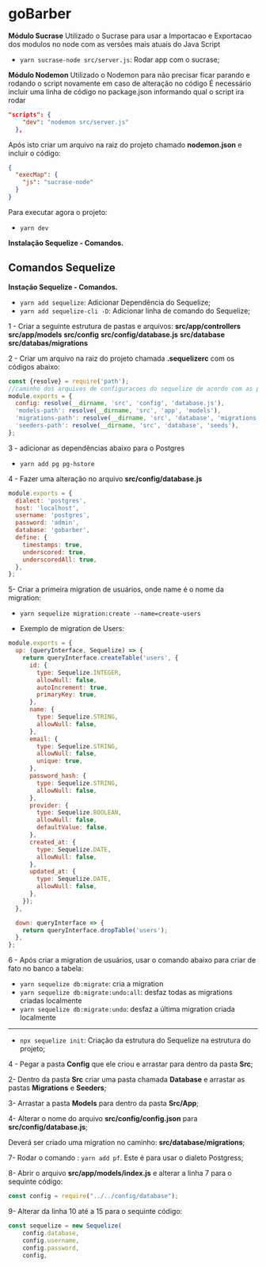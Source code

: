 # goBarber

**Módulo Sucrase**
Utilizado o Sucrase para usar a Importacao e Exportacao dos modulos no node com as
versões mais atuais do Java Script

- `yarn sucrase-node src/server.js`: Rodar app com o sucrase;

**Módulo Nodemon**
Utilizado o Nodemon para não precisar ficar parando e rodando o script novamente em caso
de alteração no código
É necessário incluir uma linha de código no package.json informando qual o script ira rodar

```json
"scripts": {
    "dev": "nodemon src/server.js"
  },
```

Após isto criar um arquivo na raiz do projeto chamado **nodemon.json** e incluir o código:

```json
{
  "execMap": {
    "js": "sucrase-node"
  }
}
```

Para executar agora o projeto:

- `yarn dev`

**Instalação Sequelize - Comandos.**

## Comandos Sequelize

**Instação Sequelize - Comandos.**

- `yarn add sequelize`: Adicionar Dependência do Sequelize;
- `yarn add sequelize-cli -D`: Adicionar linha de comando do Sequelize;

1 - Criar a seguinte estrutura de pastas e arquivos:
  **src/app/controllers**
  **src/app/models**
  **src/config**
  **src/config/database.js**
  **src/database**
  **src/databas/migrations**

2 - Criar um arquivo na raiz do projeto chamada **.sequelizerc** com os códigos abaixo:

```javascript
const {resolve} = require('path');
//caminho dos arquivos de configuracoes do sequelize de acordo com as pastas acima
module.exports = {
  config: resolve(__dirname, 'src', 'config', 'database.js'),
  'models-path': resolve(__dirname, 'src', 'app', 'models'),
  'migrations-path': resolve(__dirname, 'src', 'database', 'migrations'),
  'seeders-path': resolve(__dirname, 'src', 'database', 'seeds'),
};
```
3 - adicionar as dependências abaixo para o Postgres
- `yarn add pg pg-hstore`

4 - Fazer uma alteração no arquivo **src/config/database.js**

```javascript
module.exports = {
  dialect: 'postgres',
  host: 'localhost',
  username: 'postgres',
  password: 'admin',
  database: 'gobarber',
  define: {
    timestamps: true,
    underscored: true,
    underscoredAll: true,
  },
};
```
5- Criar a primeira migration de usuários, onde name é o nome da migration:
- `yarn sequelize migration:create --name=create-users`

- Exemplo de migration de Users:
```javascript
module.exports = {
  up: (queryInterface, Sequelize) => {
    return queryInterface.createTable('users', {
      id: {
        type: Sequelize.INTEGER,
        allowNull: false,
        autoIncrement: true,
        primaryKey: true,
      },
      name: {
        type: Sequelize.STRING,
        allowNull: false,
      },
      email: {
        type: Sequelize.STRING,
        allowNull: false,
        unique: true,
      },
      password_hash: {
        type: Sequelize.STRING,
        allowNull: false,
      },
      provider: {
        type: Sequelize.BOOLEAN,
        allowNull: false,
        defaultValue: false,
      },
      created_at: {
        type: Sequelize.DATE,
        allowNull: false,
      },
      updated_at: {
        type: Sequelize.DATE,
        allowNull: false,
      },
    });
  },

  down: queryInterface => {
    return queryInterface.dropTable('users');
  },
};
```

6 - Após criar a migration de usuários, usar o comando abaixo para criar de fato no banco a tabela:
- `yarn sequelize db:migrate`: cria a migration
- `yarn sequelize db:migrate:undo:all`: desfaz todas as migrations criadas localmente
- `yarn sequelize db:migrate:undo`: desfaz a última migration criada localmente

------------------------------
- `npx sequelize init`: Criação da estrutura do Sequelize na estrutura do projeto;

4 - Pegar a pasta **Config** que ele criou e arrastar para dentro da pasta **Src**;

2- Dentro da pasta **Src** criar uma pasta chamada **Database** e arrastar as pastas **Migrations** e **Seeders**;

3- Arrastar a pasta **Models** para dentro da pasta **Src/App**;

4- Alterar o nome do arquivo **src/config/config.json** para **src/config/database.js**;



Deverá ser criado uma migration no caminho: **src/database/migrations**;

7- Rodar o comando : `yarn add pf`. Este é para usar o dialeto Postgress;

8- Abrir o arquivo **src/app/models/index.js** e alterar a linha 7 para o sequinte código:

```javascript
const config = require("../../config/database");
```

9- Alterar da linha 10 até a 15 para o sequinte código:

```javascript
const sequelize = new Sequelize(
    config.database,
    config.username,
    config.password,
    config,
```
